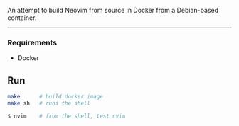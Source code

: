 An attempt to build Neovim from source in Docker from a Debian-based container.

---

### Requirements

- Docker

## Run

```sh
make      # build docker image
make sh   # runs the shell

$ nvim    # from the shell, test nvim
```
